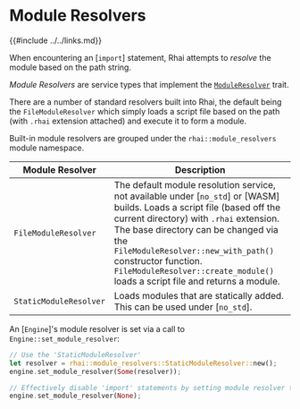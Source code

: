 Module Resolvers
================

{{#include ../../links.md}}

When encountering an [`import`] statement, Rhai attempts to _resolve_ the module based on the path string.

_Module Resolvers_ are service types that implement the [`ModuleResolver`]({{rootUrl}}/rust/traits.md) trait.

There are a number of standard resolvers built into Rhai, the default being the `FileModuleResolver`
which simply loads a script file based on the path (with `.rhai` extension attached) and execute it to form a module.

Built-in module resolvers are grouped under the `rhai::module_resolvers` module namespace.

| Module Resolver        | Description                                                                                                                                                                                                                                                                                                                                                         |
| ---------------------- | ------------------------------------------------------------------------------------------------------------------------------------------------------------------------------------------------------------------------------------------------------------------------------------------------------------------------------------------------------------------- |
| `FileModuleResolver`   | The default module resolution service, not available under [`no_std`] or [WASM] builds. Loads a script file (based off the current directory) with `.rhai` extension.<br/>The base directory can be changed via the `FileModuleResolver::new_with_path()` constructor function.<br/>`FileModuleResolver::create_module()` loads a script file and returns a module. |
| `StaticModuleResolver` | Loads modules that are statically added. This can be used under [`no_std`].                                                                                                                                                                                                                                                                                         |

An [`Engine`]'s module resolver is set via a call to `Engine::set_module_resolver`:

```rust
// Use the 'StaticModuleResolver'
let resolver = rhai::module_resolvers::StaticModuleResolver::new();
engine.set_module_resolver(Some(resolver));

// Effectively disable 'import' statements by setting module resolver to 'None'
engine.set_module_resolver(None);
```
